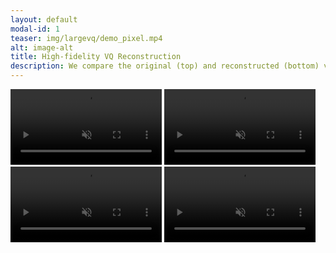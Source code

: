 ```yaml
---
layout: default
modal-id: 1
teaser: img/largevq/demo_pixel.mp4
alt: image-alt
title: High-fidelity VQ Reconstruction
description: We compare the original (top) and reconstructed (bottom) videos in YouTube 240p resolution. Our 3D-VQ model quantizes the video by a factor of 4 in time and a factor of 64 in height and width, using a codebook of 1024. This represents a total compression rate of over 600.
---
```


<video style="width:48%" controls="" loop="" autoplay="" muted="" playsinline="">
    <source src="img/largevq/demo_pixel.mp4" type="video/mp4">
    <img src="img/largevq/demo_pixel.gif" class="img-responsive img-centered" alt="img">
</video>
<video style="width:48%" controls="" loop="" autoplay="" muted="" playsinline="">
    <source src="img/largevq/N7N4EC20-cM.mp4" type="video/mp4">
    Your browser does not support the video tag.
</video>
<video style="width:48%" controls="" loop="" autoplay="" muted="" playsinline="">
    <source src="img/largevq/--OGJdFF_pE.mp4" type="video/mp4">
    Your browser does not support the video tag.
</video>
<video style="width:48%" controls="" loop="" autoplay="" muted="" playsinline="">
    <source src="img/largevq/XW3QKZ0uMds.mp4" type="video/mp4">
    Your browser does not support the video tag.
</video>
